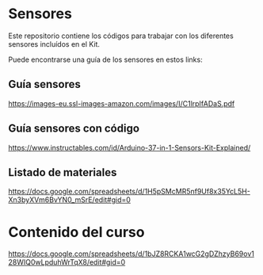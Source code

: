 # Sensores
Este repositorio contiene los códigos para trabajar con los diferentes sensores incluídos en el Kit.

Puede encontrarse una guía de los sensores en estos links:

## Guía sensores
<https://images-eu.ssl-images-amazon.com/images/I/C1lrpIfADaS.pdf>

## Guía sensores con código
<https://www.instructables.com/id/Arduino-37-in-1-Sensors-Kit-Explained/>

## Listado de materiales
<https://docs.google.com/spreadsheets/d/1H5pSMcMR5nf9Uf8x35YcL5H-Xn3byXVm6BvYN0_mSrE/edit#gid=0>

# Contenido del curso
<https://docs.google.com/spreadsheets/d/1bJZ8RCKA1wcG2gDZhzyB69ov128WIQ0wLpduhWrTqX8/edit#gid=0>
